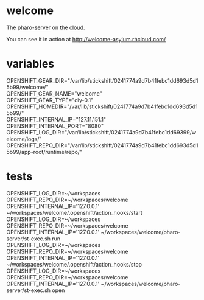 welcome
=======

The [pharo-server](http://stfx.eu/pharo-server/) on the [cloud](https://openshift.redhat.com/app/).

You can see it in action at http://welcome-asylum.rhcloud.com/

variables
=========

OPENSHIFT_GEAR_DIR="/var/lib/stickshift/0241774a9d7b41febc1dd693d5d15b99/welcome/"<br>
OPENSHIFT_GEAR_NAME="welcome"<br>
OPENSHIFT_GEAR_TYPE="diy-0.1"<br>
OPENSHIFT_HOMEDIR="/var/lib/stickshift/0241774a9d7b41febc1dd693d5d15b99/"<br>
OPENSHIFT_INTERNAL_IP="127.11.151.1"<br>
OPENSHIFT_INTERNAL_PORT="8080"<br>
OPENSHIFT_LOG_DIR="/var/lib/stickshift/0241774a9d7b41febc1dd69399/welcome/logs/"<br>
OPENSHIFT_REPO_DIR="/var/lib/stickshift/0241774a9d7b41febc1dd693d5d15b99/app-root/runtime/repo/"<br>

tests
=====


OPENSHIFT_LOG_DIR=~/workspaces OPENSHIFT_REPO_DIR=~/workspaces/welcome OPENSHIFT_INTERNAL_IP='127.0.0.1' ~/workspaces/welcome/.openshift/action_hooks/start <br>
OPENSHIFT_LOG_DIR=~/workspaces OPENSHIFT_REPO_DIR=~/workspaces/welcome OPENSHIFT_INTERNAL_IP='127.0.0.1' ~/workspaces/welcome/pharo-server/st-exec.sh run <br>
OPENSHIFT_LOG_DIR=~/workspaces OPENSHIFT_REPO_DIR=~/workspaces/welcome OPENSHIFT_INTERNAL_IP='127.0.0.1' ~/workspaces/welcome/.openshift/action_hooks/stop <br>
OPENSHIFT_LOG_DIR=~/workspaces OPENSHIFT_REPO_DIR=~/workspaces/welcome OPENSHIFT_INTERNAL_IP='127.0.0.1' ~/workspaces/welcome/pharo-server/st-exec.sh open <br>

